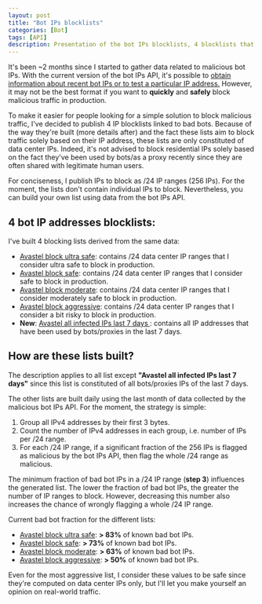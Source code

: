 ```yaml
---
layout: post
title: "Bot IPs blocklists"
categories: [Bot]
tags: [API]
description: Presentation of the bot IPs blocklists, 4 blocklists that can be used to easily block malicious bot traffic (mostly data center IPs).
---
```



It's been ~2 months since I started to gather data related to malicious bot IPs.
With the current version of the bot IPs API, it's possible to <a href="{% post_url 2021-09-26-bots-ips-api-doc %}">obtain information about recent bot IPs or to test a particular IP address.</a>
However, it may not be the best format if you want to **quickly** and **safely** block malicious traffic in production.

To make it easier for people looking for a simple solution to block malicious traffic, I've decided to publish 4 IP blocklists linked to bad bots.
Because of the way they're built (more details after) and the fact these lists aim to block traffic solely based on their IP address, these lists are only constituted of data center IPs.
Indeed, it's not advised to block residential IPs solely based on the fact they've been used by bots/as a proxy recently since they are often shared with legitimate human users.

For conciseness, I publish IPs to block as /24 IP ranges (256 IPs).
For the moment, the lists don't contain individual IPs to block.
Nevertheless, you can build your own list using data from the bot IPs API.

## 4 bot IP addresses blocklists:
I've built 4 blocking lists derived from the same data:
- <a href="https://antoinevastel.com/data/avastel-block-ultra-safe.txt">Avastel block ultra safe</a>: contains /24 data center IP ranges that I consider ultra safe to block in production.
- <a href="https://antoinevastel.com/data/avastel-block-safe.txt">Avastel block safe</a>: contains /24 data center IP ranges that I consider safe to block in production.
- <a href="https://antoinevastel.com/data/avastel-block-moderate.txt">Avastel block moderate</a>: contains /24 data center IP ranges that I consider moderately safe to block in production.
- <a href="https://antoinevastel.com/data/avastel-block-aggressive.txt">Avastel block aggressive</a>: contains /24 data center IP ranges that I consider a bit risky to block in production.
- **New**: <a href="https://antoinevastel.com/data/avastel-ips-7d.txt">Avastel all infected IPs last 7 days </a>: contains all IP addresses that have been used by bots/proxies in the last 7 days.


## How are these lists built?

The description applies to all list except **"Avastel all infected IPs last 7 days"** since this list is constituted of all bots/proxies IPs of the last 7 days.

The other lists are built daily using the last month of data collected by the malicious bot IPs API.
For the moment, the strategy is simple:
1. Group all IPv4 addresses by their first 3 bytes.
2. Count the number of IPv4 addresses in each group, i.e. number of IPs per /24 range.
3. For each /24 IP range, if a significant fraction of the 256 IPs is flagged as malicious by the bot IPs API, then flag the whole /24 range as malicious.

The minimum fraction of bad bot IPs in a /24 IP range (**step 3**) influences the generated list. 
The lower the fraction of bad bot IPs, the greater the number of IP ranges to block. 
However, decreasing this number also increases the chance of wrongly flagging a whole /24 IP range.

Current bad bot fraction for the different lists:
- <a href="https://antoinevastel.com/data/avastel-block-ultra-safe.txt">Avastel block ultra safe</a>: **> 83%** of known bad bot IPs.
- <a href="https://antoinevastel.com/data/avastel-block-safe.txt">Avastel block safe</a>: **> 73%** of known bad bot IPs.
- <a href="https://antoinevastel.com/data/avastel-block-moderate.txt">Avastel block moderate</a>: **> 63%** of known bad bot IPs.
- <a href="https://antoinevastel.com/data/avastel-block-aggressive.txt">Avastel block aggressive</a>: **> 50%** of known bad bot IPs.

Even for the most aggressive list, I consider these values to be safe since they're computed on data center IPs only, but I'll let you make yourself an opinion on real-world traffic.
